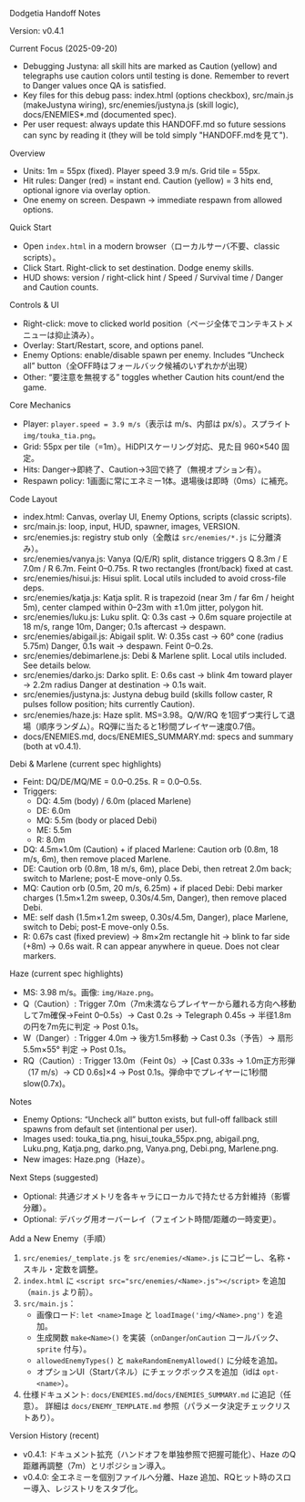 Dodgetia Handoff Notes

Version: v0.4.1


Current Focus (2025-09-20)
- Debugging Justyna: all skill hits are marked as Caution (yellow) and telegraphs use caution colors until testing is done. Remember to revert to Danger values once QA is satisfied.
- Key files for this debug pass: index.html (options checkbox), src/main.js (makeJustyna wiring), src/enemies/justyna.js (skill logic), docs/ENEMIES*.md (documented spec).
- Per user request: always update this HANDOFF.md so future sessions can sync by reading it (they will be told simply "HANDOFF.mdを見て").

Overview
- Units: 1m = 55px (fixed). Player speed 3.9 m/s. Grid tile = 55px.
- Hit rules: Danger (red) = instant end. Caution (yellow) = 3 hits end, optional ignore via overlay option.
- One enemy on screen. Despawn → immediate respawn from allowed options.

Quick Start
- Open `index.html` in a modern browser（ローカルサーバ不要、classic scripts）。
- Click Start. Right-click to set destination. Dodge enemy skills.
- HUD shows: version / right-click hint / Speed / Survival time / Danger and Caution counts.

Controls & UI
- Right-click: move to clicked world position（ページ全体でコンテキストメニューは抑止済み）。
- Overlay: Start/Restart, score, and options panel.
- Enemy Options: enable/disable spawn per enemy. Includes “Uncheck all” button（全OFF時はフォールバック候補のいずれかが出現）
- Other: “要注意を無視する” toggles whether Caution hits count/end the game.

Core Mechanics
- Player: `player.speed = 3.9 m/s`（表示は m/s、内部は px/s）。スプライト `img/touka_tia.png`。
- Grid: 55px per tile（=1m）。HiDPIスケーリング対応、見た目 960×540 固定。
- Hits: Danger→即終了、Caution→3回で終了（無視オプション有）。
- Respawn policy: 1画面に常にエネミー1体。退場後は即時（0ms）に補充。

Code Layout
- index.html: Canvas, overlay UI, Enemy Options, scripts (classic scripts).
- src/main.js: loop, input, HUD, spawner, images, VERSION.
- src/enemies.js: registry stub only（全敵は `src/enemies/*.js` に分離済み）。
- src/enemies/vanya.js: Vanya (Q/E/R) split, distance triggers Q 8.3m / E 7.0m / R 6.7m. Feint 0–0.75s. R two rectangles (front/back) fixed at cast.
- src/enemies/hisui.js: Hisui split. Local utils included to avoid cross-file deps.
- src/enemies/katja.js: Katja split. R is trapezoid (near 3m / far 6m / height 5m), center clamped within 0–23m with ±1.0m jitter, polygon hit.
- src/enemies/luku.js: Luku split. Q: 0.3s cast → 0.6m square projectile at 18 m/s, range 10m, Danger; 0.1s aftercast → despawn.
- src/enemies/abigail.js: Abigail split. W: 0.35s cast → 60° cone (radius 5.75m) Danger, 0.1s wait → despawn. Feint 0–0.2s.
- src/enemies/debimarlene.js: Debi & Marlene split. Local utils included. See details below.
- src/enemies/darko.js: Darko split. E: 0.6s cast → blink 4m toward player → 2.2m radius Danger at destination → 0.1s wait.
- src/enemies/justyna.js: Justyna debug build (skills follow caster, R pulses follow position; hits currently Caution).
- src/enemies/haze.js: Haze split. MS=3.98。Q/W/RQ を1回ずつ実行して退場（順序ランダム）。RQ弾に当たると1秒間プレイヤー速度0.7倍。
- docs/ENEMIES.md, docs/ENEMIES_SUMMARY.md: specs and summary (both at v0.4.1).

Debi & Marlene (current spec highlights)
- Feint: DQ/DE/MQ/ME = 0.0–0.25s. R = 0.0–0.5s.
- Triggers:
  - DQ: 4.5m (body) / 6.0m (placed Marlene)
  - DE: 6.0m
  - MQ: 5.5m (body or placed Debi)
  - ME: 5.5m
  - R: 8.0m
- DQ: 4.5m×1.0m (Caution) + if placed Marlene: Caution orb (0.8m, 18 m/s, 6m), then remove placed Marlene.
- DE: Caution orb (0.8m, 18 m/s, 6m), place Debi, then retreat 2.0m back; switch to Marlene; post-E move-only 0.5s.
- MQ: Caution orb (0.5m, 20 m/s, 6.25m) + if placed Debi: Debi marker charges (1.5m×1.2m sweep, 0.30s/4.5m, Danger), then remove placed Debi.
- ME: self dash (1.5m×1.2m sweep, 0.30s/4.5m, Danger), place Marlene, switch to Debi; post-E move-only 0.5s.
- R: 0.67s cast (fixed preview) → 8m×2m rectangle hit → blink to far side (+8m) → 0.6s wait. R can appear anywhere in queue. Does not clear markers.

Haze (current spec highlights)
- MS: 3.98 m/s。画像: `img/Haze.png`。
- Q（Caution）: Trigger 7.0m（7m未満ならプレイヤーから離れる方向へ移動して7m確保→Feint 0–0.5s）→ Cast 0.2s → Telegraph 0.45s → 半径1.8mの円を7m先に判定 → Post 0.1s。
- W（Danger）: Trigger 4.0m → 後方1.5m移動 → Cast 0.3s（予告）→ 扇形 5.5m×55° 判定 → Post 0.1s。
- RQ（Caution）: Trigger 13.0m（Feint 0s）→ [Cast 0.33s → 1.0m正方形弾（17 m/s）→ CD 0.6s]×4 → Post 0.1s。弾命中でプレイヤーに1秒間 slow(0.7x)。

Notes
- Enemy Options: “Uncheck all” button exists, but full-off fallback still spawns from default set (intentional per user).
- Images used: touka_tia.png, hisui_touka_55px.png, abigail.png, Luku.png, Katja.png, darko.png, Vanya.png, Debi.png, Marlene.png.
- New images: Haze.png（Haze）。

Next Steps (suggested)
- Optional: 共通ジオメトリを各キャラにローカルで持たせる方針維持（影響分離）。
- Optional: デバッグ用オーバーレイ（フェイント時間/距離の一時変更）。

Add a New Enemy（手順）
1) `src/enemies/_template.js` を `src/enemies/<Name>.js` にコピーし、名称・スキル・定数を調整。
2) `index.html` に `<script src="src/enemies/<Name>.js"></script>` を追加（`main.js` より前）。
3) `src/main.js`：
   - 画像ロード: `let <name>Image` と `loadImage('img/<Name>.png')` を追加。
   - 生成関数 `make<Name>()` を実装（`onDanger`/`onCaution` コールバック、`sprite` 付与）。
   - `allowedEnemyTypes()` と `makeRandomEnemyAllowed()` に分岐を追加。
   - オプションUI（Startパネル）にチェックボックスを追加（idは `opt-<name>`）。
4) 仕様ドキュメント: `docs/ENEMIES.md`/`docs/ENEMIES_SUMMARY.md` に追記（任意）。
詳細は `docs/ENEMY_TEMPLATE.md` 参照（パラメータ決定チェックリストあり）。

Version History (recent)
- v0.4.1: ドキュメント拡充（ハンドオフを単独参照で把握可能化）、Haze のQ距離再調整（7m）とリポジション導入。
- v0.4.0: 全エネミーを個別ファイルへ分離、Haze 追加、RQヒット時のスロー導入、レジストリをスタブ化。
